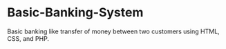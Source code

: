 # Basic-Banking-System
Basic banking like transfer of money between two customers using HTML, CSS, and PHP.

